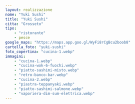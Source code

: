 ```yaml
---
layout: realizzazione
nome: "Yuki Sushi"
title: "Yuki Sushi"
citta: "Grosseto"
tipo: 
    - "ristorante"
    - pesce
google_maps: "https://maps.app.goo.gl/WyFi8rCgBcu2boob8"
cartella_foto: "yuki-sushi"
foto_copertina: "cucina-1.webp"
immagini:
    - "cucina-1.webp"
    - "cucina-wok-6-fuochi.webp"
    - "piatto-sashimi-misto.webp"
    - "retro-banco-bar.webp"
    - "cucina-2.webp"
    - "piastra-teppanyaki.webp"
    - "piatto-sashimi-salmone.webp"
    - "vaporiera-dim-sum-elettrica.webp"
---
```


